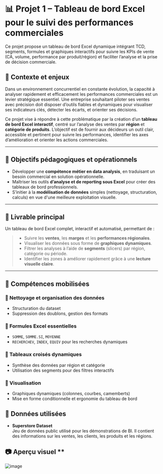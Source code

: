 # 📊 Projet 1 – Tableau de bord Excel pour le suivi des performances commerciales

Ce projet propose un tableau de bord Excel dynamique intégrant TCD, segments, formules et graphiques interactifs pour suivre les KPIs de vente (CA, volume, performance par produit/région) et faciliter l’analyse et la prise de décision commerciale.

## 🧭 Contexte et enjeux

Dans un environnement concurrentiel en constante évolution, la capacité à analyser rapidement et efficacement les performances commerciales est un levier stratégique essentiel. Une entreprise souhaitant piloter ses ventes avec précision doit disposer d’outils fiables et dynamiques pour visualiser ses indicateurs clés, détecter les écarts, et orienter ses décisions.

Ce projet vise à répondre à cette problématique par la création d’un **tableau de bord Excel interactif**, centré sur l’analyse des ventes par **région** et **catégorie de produits**. L’objectif est de fournir aux décideurs un outil clair, accessible et pertinent pour suivre les performances, identifier les axes d’amélioration et orienter les actions commerciales.

---

## 🎯 Objectifs pédagogiques et opérationnels

- Développer une **compétence métier en data analysis**, en traduisant un besoin commercial en solution opérationnelle.
- Maîtriser les outils **d’analyse et de reporting sous Excel** pour créer des tableaux de bord professionnels.
- S’initier à la **modélisation de données** simples (nettoyage, structuration, calculs) en vue d'une meilleure exploitation visuelle.

---

## 🔧 Livrable principal
Un tableau de bord Excel complet, interactif et automatisé, permettant de :
> - Suivre les **ventes**, les **marges** et les **performances régionales**.
> - Visualiser les données sous forme de **graphiques dynamiques**.
> - Filtrer les analyses à l’aide de **segments** (slicers) par région, catégorie ou période.
> - Identifier les zones à améliorer rapidement grâce à une **lecture visuelle claire**.

---

## 🧠 Compétences mobilisées

### 🔹 Nettoyage et organisation des données
- Structuration du dataset
- Suppression des doublons, gestion des formats

### 🔹 Formules Excel essentielles
- `SOMME`, `SOMME.SI`, `MOYENNE`
- `RECHERCHEV`, `INDEX`, `EQUIV` pour les recherches dynamiques

### 🔹 Tableaux croisés dynamiques
- Synthèse des données par région et catégorie
- Utilisation des segments pour des filtres interactifs

### 🔹 Visualisation
- Graphiques dynamiques (colonnes, courbes, camemberts)
- Mise en forme conditionnelle et ergonomie du tableau de bord

## 📁 Données utilisées

- **Superstore Dataset**  
  Jeu de données public utilisé pour les démonstrations de BI. Il contient des informations sur les ventes, les clients, les produits et les régions.

## 📷 Aperçu visuel **

![image](https://github.com/user-attachments/assets/62daee45-3a65-4b52-91bc-a3cb053a4ac7)


